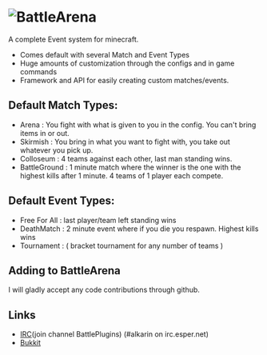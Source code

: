 ![BattleArena](http://dev.bukkit.org/media/images/44/472/BattleArena_Large.png)
==========

A complete Event system for minecraft.
* Comes default with several Match and Event Types
* Huge amounts of customization through the configs and in game commands
* Framework and API for easily creating custom matches/events.

Default Match Types:
---------
* Arena : You fight with what is given to you in the config. You can't bring items in or out.
* Skirmish : You bring in what you want to fight with, you take out whatever you pick up.
* Colloseum : 4 teams against each other, last man standing wins.
* BattleGround : 1 minute match where the winner is the one with the highest kills after 1 minute. 4 teams of 1 player each compete.

Default Event Types:
---------
* Free For All : last player/team left standing wins 
* DeathMatch : 2 minute event where if you die you respawn. Highest kills wins
* Tournament : ( bracket tournament for any number of teams )

Adding to BattleArena
------------
I will gladly accept any code contributions through github.

Links
------------
* [IRC](http://www.esper.net/publicirc.php)(join channel BattlePlugins) (#alkarin on irc.esper.net)
* [Bukkit](http://dev.bukkit.org/server-mods/battlearena/)
